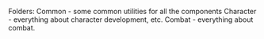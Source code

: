 Folders:
Common - some common utilities for all the components
Character - everything about character development, etc.
Combat - everything about combat.